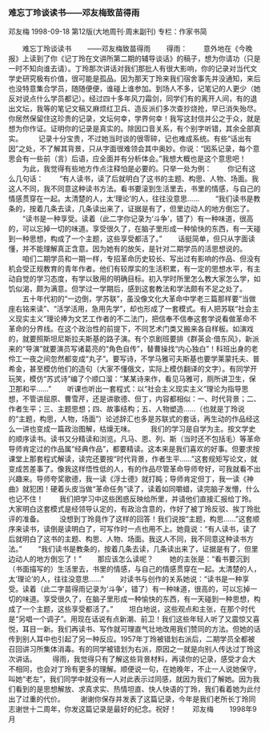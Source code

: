 ### 难忘丁玲谈读书——邓友梅致苗得雨
邓友梅
1998-09-18
第12版(大地周刊·周末副刊)
专栏：作家书简

　　难忘丁玲谈读书
　　——邓友梅致苗得雨
　　得雨：
　　意外地在《今晚报》上读到了你《记丁玲在文讲所第二期的辅导谈话》的稿子，想为你请功（只是一时不知向谁去请）。丁玲那次讲话对我们那批人有很大影响，你的记录对当代文学史研究极有价值，很可能是孤品。因为那天丁玲来我们宿舍事先并没通知，来后也没特意集合学员，随随便便，谁碰上谁参加。到场人不多，记笔记的人更少（她反对说点什么学员都记）。经过四十多年风刀霜剑，同学们有的离开人间，有的退出文坛，我等的笔记文稿又麻烦红卫兵、造反派们多次查抄烧抢，早已消失殆尽。你居然保留住这珍贵的记录，文坛何幸，学界何幸！我写这封信并公之于众，就是想为你作证。证明你的记录是真实的。除因口音关系，有个别字听错，其余全部真实。
　　记录十分宝贵，不过她当时谈的很零碎，记也难成系统。有些“话出有因”之处，不了解其背景，只从字面很难领会其中奥妙。你说：“因系记录，每个意思会有一些前（言）后语，应全面并有分析体会。”我想大概也是这个意思吧！
　　为此，我觉得有些地方作点注释怕是必要的。只举一处为例：
　　你记有这么几句话：
　　“有人读书，读了后就明白了这书的主题、构思、人物、场面。我这人不同，我不同意这种读书方法。看书要滚到生活里去，书里的情感，与自己的情感贯穿在一起。太清楚的人，太‘理论’的人，往往没意思……
　　“我们读书是教条的，按着几条去读，几条读出来了，证据是有了，但里边动人的地方倒忘了。
　　“读书是一种享受。读着（此二字你记录为‘斗争’，错了）有一种味道，很高的，可以忘掉一切的味道。享受很久了，在脑子里形成一种愉快的东西，有一天碰到一种思想，构成了一个主题，这些享受都活了。”
　　话挺简单，但只从字面读懂，并不能理解真正含意。因为她有的放矢，是针对二期学员的活思想说的。
　　咱们二期学员和一期一样，专招革命历史较长、写出过有影响的作品、但没有机会受正规教育的青年作者。他们有较厚实的生活积累，有一定的思想水平，有主动自觉的学习态度，有学以致用的明确目标。初入学时所里怎么教大家怎么学，如饥似渴，颇为满意。但学过一学期后，感到这套教法和学法颇有不足之处了。
　　五十年代初的“一边倒，学苏联”，虽没像文化大革命中学老三篇那样要“当做座右铭来读”、“活学活用，急用先学”，却也形成了一套模式。有人把苏联“社会主义现实主义”理论捧为文艺工作者的不二法门，把信奉不信奉这套学说看做革命不革命的分界线。在这个政治性的前提下，不同艺术门类又搬来各自样板。如演戏的，就要照斯坦尼斯拉夫斯基的路子演。有个京剧班要排《群英会·借东风》，新派来的“导演”就要演员写诸葛亮的“角色自传”，替曹操找“内心独白”！科班出身的老伶工一夜之间忽然都变成“丸子”。要写诗，不学马雅可夫斯基也要学莱蒙托夫、普希金，甚至模仿他们的造句（大家不懂俄文，实际上模仿翻译的文字）。有同学开玩笑，模仿“苏式诗”编了个顺口溜：“某某诗来作，看见马雅可，厕所讲卫生，保卫那和平……”
　　听课也听出一套程式：以“社会主义现实主义”理论为指导思想，不管讲屈原、曹雪芹，还是讲歌德、但丁，内容都相似：一、时代背景；二、作者生平；三、主题思想；四、故事结构；五、人物塑造……（也就是丁玲说的“主题，构思，人物，场面”）论述辞汇也多是苏联式的套话，再生动的作品经这么一讲也变成一篇政治图解，枯燥无味。
　　我们的学习是自学为主。按文学史的顺序读书。读书又分精读和浏览。凡马、恩、列、斯（当时还不包括毛）等革命导师肯定过的作品属“经典作品”，都要精读。这本来是我们喜欢的好事。但要求按课堂上那套程式解读，读完还要按“时代背景，作者生平……”这套规矩写论文，就变成苦差事了。像我这样悟性低的人，有的作品尽管革命导师夸好，可我就看不出兴趣来。导师夸奖歌德，我一读《浮士德》就打盹；导师肯定但丁，我一读《神曲》就犯困！硬着头皮当做“革命任务”读了，读着如同嚼蜡，读完脑子发懵，什么也记不住！
　　我们把学习中这些困惑反映给所里，并请他们直接汇报给丁玲。大家明白这套模式是经领导认定的，有政治含意的，作好了被丁玲反驳、挨丁玲批评的准备。
　　没想到丁玲竟作了这样的回答！我们说按“主题，构思……”这套顺序来读书，读倒是读明白了，可写作时一点也用不上。她竟说：“有人读书，读了后就明白了这书的主题、构思、人物、场面。我这人不同，我不同意这种读书方法。”
　　“我们读书是教条的，按着几条去读，几条读出来了，证据是有了，但里边动人的地方倒忘了！”
　　那应该怎么读呢？
　　她的主张是：“看书要沉到（书面描写的）生活里去，书里的情感，与自己的情感贯穿在一起。太清楚的人，太‘理论’的人，往往没意思……”
　　对读书与创作的关系她说：“读书是一种享受。读着（此二字苗得雨记录为‘斗争’，错了）有一种味道，很高的，可以忘掉一切的味道。享受很久了，在脑子里形成一种愉快的东西，有一天碰到一种思想，构成了一个主题，这些享受都活了。”
　　坦白地说，这些观点和主张，在那个时代是“另唱一个调子”。用现在话说有点新潮、前卫！我们这些年轻人听了又震惊又喜悦，耳目一新。我们再读书、写作就可理直气壮地改用我们赞同的方法。但她的话传到别人耳中也引起了另一种反应。1957年丁玲被错划右派后，二期学员全都被召回讲习所集体消毒。有的同学被错划为右派，原因之一就是向别人传达过丁玲这次讲话。
　　得雨，我觉得只有了解这些背景材料，再读你的记录，感受才会大不相同，也会对丁玲有更多的理解。顺便说一句，在她晚年，不止一人说她保守，叫她“老左”，我们同学中就没有一人对此表示过同感，就因为我们了解她。因为我们看到的是思想解放、求真求实、热情坦直、快人快语的丁玲，我们看着她为此付出了过重的代价。
　　谢谢你保存并发表了这篇记录，今年是我们老所长丁玲同志谢世十二周年，你发这篇记录是最好的纪念。祝好！
　　邓友梅
　　1998年9月

